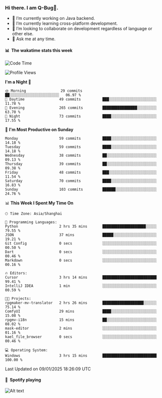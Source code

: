 ### Hi there. I am Q-Bug🐞.

- 🔭 I’m currently working on Java backend.
- 🌱 I’m currently learning cross-platform development.
- 👯 I’m looking to collaborate on development regardless of language or other else.
- 💬 Ask me at any time.

#### 📊 &nbsp;**The wakatime stats this week**  
<!--START_SECTION:waka-->
![Code Time](http://img.shields.io/badge/Code%20Time-227%20hrs%2031%20mins-blue)

![Profile Views](http://img.shields.io/badge/Profile%20Views-0-blue)

**I'm a Night 🦉** 

```text
🌞 Morning                29 commits          ██░░░░░░░░░░░░░░░░░░░░░░░   06.97 % 
🌆 Daytime                49 commits          ███░░░░░░░░░░░░░░░░░░░░░░   11.78 % 
🌃 Evening                265 commits         ████████████████░░░░░░░░░   63.70 % 
🌙 Night                  73 commits          ████░░░░░░░░░░░░░░░░░░░░░   17.55 % 
```
📅 **I'm Most Productive on Sunday** 

```text
Monday                   59 commits          ████░░░░░░░░░░░░░░░░░░░░░   14.18 % 
Tuesday                  59 commits          ████░░░░░░░░░░░░░░░░░░░░░   14.18 % 
Wednesday                38 commits          ██░░░░░░░░░░░░░░░░░░░░░░░   09.13 % 
Thursday                 39 commits          ██░░░░░░░░░░░░░░░░░░░░░░░   09.38 % 
Friday                   48 commits          ███░░░░░░░░░░░░░░░░░░░░░░   11.54 % 
Saturday                 70 commits          ████░░░░░░░░░░░░░░░░░░░░░   16.83 % 
Sunday                   103 commits         ██████░░░░░░░░░░░░░░░░░░░   24.76 % 
```


📊 **This Week I Spent My Time On** 

```text
🕑︎ Time Zone: Asia/Shanghai

💬 Programming Languages: 
Python                   2 hrs 35 mins       ████████████████████░░░░░   79.55 % 
JSON                     37 mins             █████░░░░░░░░░░░░░░░░░░░░   19.21 % 
Git Config               0 secs              ░░░░░░░░░░░░░░░░░░░░░░░░░   00.50 % 
Dart                     0 secs              ░░░░░░░░░░░░░░░░░░░░░░░░░   00.46 % 
Markdown                 0 secs              ░░░░░░░░░░░░░░░░░░░░░░░░░   00.16 % 

🔥 Editors: 
Cursor                   3 hrs 14 mins       █████████████████████████   99.41 % 
IntelliJ IDEA            1 min               ░░░░░░░░░░░░░░░░░░░░░░░░░   00.59 % 

🐱‍💻 Projects: 
rpgmaker-mv-translator   2 hrs 26 mins       ███████████████████░░░░░░   75.14 % 
ComfyUI                  29 mins             ████░░░░░░░░░░░░░░░░░░░░░   15.08 % 
rpgmv-i18n               15 mins             ██░░░░░░░░░░░░░░░░░░░░░░░   08.02 % 
mask-editor              2 mins              ░░░░░░░░░░░░░░░░░░░░░░░░░   01.16 % 
kael_file_browser        0 secs              ░░░░░░░░░░░░░░░░░░░░░░░░░   00.46 % 

💻 Operating System: 
Windows                  3 hrs 15 mins       █████████████████████████   100.00 % 
```


 Last Updated on 09/01/2025 18:26:09 UTC
<!--END_SECTION:waka-->

#### 🎵 &nbsp;**Spotify playing**  
![Alt text](https://spotify-recently-played-readme.vercel.app/api?user=e5y1o4x7kdt9kf2blu4wvmb4s&unique={true|1|on|yes})
